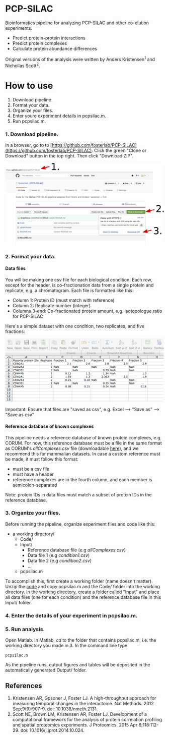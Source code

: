 # PCP-SILAC
Bioinformatics pipeline for analyzing PCP-SILAC and other co-elution experiments.

* Predict protein-protein interactions
* Predict protein complexes
* Calculate protein abundance differences

Original versions of the analysis were written by Anders Kristensen<sup>1</sup> and Nichollas Scott<sup>2</sup>.


# How to use

1. Download pipeline.
2. Format your data.
3. Organize your files.
4. Enter youre experiment details in pcpsilac.m.
5. Run pcpsilac.m.

### 1. Download pipeline.

In a browser, go to to [https://github.com/fosterlab/PCP-SILAC](https://github.com/fosterlab/PCP-SILAC). Click the green "Clone or Download" button in the top right. Then click "Download ZIP".

![Download pipeline from github](/ReadmeFigures/01download.jpg?raw=true)

### 2. Format your data.

#### Data files
You will be making one csv file for each biological condition. Each row, except for the header, is co-fractionation data from a single protein and replicate, e.g. a chromatogram. Each file is formatted like this:

* Column 1: Protein ID (must match with reference)
* Column 2: Replicate number (integer)
* Columns 3-end: Co-fractionated protein amount, e.g. isotopologue ratio for PCP-SILAC

Here's a simple dataset with one condition, two replicates, and five fractions:

![Format your data files like this](/ReadmeFigures/examplefile1.jpg?raw=true)

Important: Ensure that files are "saved as csv", e.g. Excel --> "Save as" --> "Save as csv"

#### Reference database of known complexes
This pipeline needs a reference database of known protein complexes, e.g. CORUM. For now, this reference database must be a file in the same format as CORUM's *allComplexes.csv* file (downloadable [here](http://mips.helmholtz-muenchen.de/genre/proj/corum/)), and we recommend this for mammalian datasets. In case a custom reference must be made, it must follow this format:

* must be a csv file
* must have a header
* reference complexes are in the fourth column, and each member is semicolon-separated

Note: protein IDs in data files must match a subset of protein IDs in the reference database.


### 3. Organize your files.

Before running the pipeline, organize experiment files and code like this:

  * a working directory/
    * Code/
    * Input/
      * Reference database file (e.g *allComplexes.csv*)
      * Data file 1 (e.g *condition1.csv*)
      * Data file 2 (e.g *condition2.csv*)
      * ...
    * pcpsilac.m

To accomplish this, first create a working folder (name doesn't matter). Unzip the [code](https://github.com/fosterlab/PCP-SILAC) and copy pcpsilac.m and the Code/ folder into the working directory. In the working directory, create a folder called "Input" and place all data files (one for each condition) and the reference database file in this Input/ folder.

### 4. Enter the details of your experiment in pcpsilac.m.


### 5. Run analysis.
Open Matlab. In Matlab, *cd* to the folder that contains pcpsilac.m, i.e. the working directory you made in 3. In the command line type

```
pcpsilac.m
```

As the pipeline runs, output figures and tables will be deposited in the automatically generated Output/ folder.


## References

1. Kristensen AR, Gpsoner J, Foster LJ. A high-throughput approach for measuring temporal changes in the interactome. Nat Methods. 2012 Sep;9(9):907-9. doi: 10.1038/nmeth.2131.
2. Scott NE, Brown LM, Kristensen AR, Foster LJ. Development of a computational framework for the analysis of protein correlation profiling and spatial proteomics experiments. J Proteomics. 2015 Apr 6;118:112-29. doi: 10.1016/j.jprot.2014.10.024.
